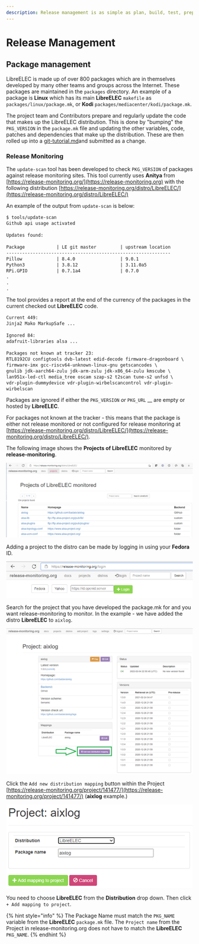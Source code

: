 ```yaml
---
description: Release management is as simple as plan, build, test, prepare and deploy.
---
```


# Release Management

## Package management

LibreELEC is made up of over 800 packages which are in themselves developed by many other teams and groups across the Internet. These packages are maintained in the `packages` directory. An example of a package is **Linux** which has its main **LibreELEC** `makefile` as `packages/linux/package.mk`, or **Kodi** `packages/mediacenter/kodi/package.mk`.

The project team and Contributors prepare and regularly update the code that makes up the LibreELEC distribution. This is done by "bumping" the `PKG_VERSION` in the `package.mk` file and updating the other variables, code, patches and dependencies that make up the distribution. These are then rolled up into a [git-tutorial.md](../development-1/git-tutorial.md#pullrequests "mention")and submitted as a change.

### Release Monitoring

The `update-scan` tool has been developed to check `PKG_VERSION` of packages against release monitoring sites. This tool currently uses **Anitya** from [https://release-monitoring.org/](https://release-monitoring.org) with the following distribution [https://release-monitoring.org/distro/LibreELEC/](https://release-monitoring.org/distro/LibreELEC/)

An example of the output from `update-scan` is below:

```
$ tools/update-scan
Github api usage activated

Updates found:

Package            | LE git master         | upstream location
--------------------------------------------------------------
Pillow             | 8.4.0                 | 9.0.1
Python3            | 3.8.12                | 3.11.0a5
RPi.GPIO           | 0.7.1a4               | 0.7.0
.
.
.
```

The tool provides a report at the end of the currency of the packages in the current checked out **LibreELEC** code.

```
Current 449:
Jinja2 Mako MarkupSafe ...

Ignored 84:
adafruit-libraries alsa ...

Packages not known at tracker 23:
RTL8192CU configtools dvb-latest edid-decode firmware-dragonboard \
firmware-imx gcc-riscv64-unknown-linux-gnu getscancodes \
gnulib jdk-aarch64-zulu jdk-arm-zulu jdk-x86_64-zulu kmscube \
lan951x-led-ctl media_tree oscam szap-s2 t2scan tune-s2 unfsd \
vdr-plugin-dummydevice vdr-plugin-wirbelscancontrol vdr-plugin-wirbelscan
```

Packages are ignored if either the `PKG_VERSION` _or_ `PKG_URL` \_\_ are empty or hosted by **LibreELEC**.

For packages not known at the tracker - this means that the package is either not release monitored or not configured for release monitoring at [https://release-monitoring.org/distro/LibreELEC/](https://release-monitoring.org/distro/LibreELEC/).

The following image shows the **Projects of LibreELEC** monitored by **release-monitoring**.

![](<../.gitbook/assets/image (7).png>)

Adding a project to the distro can be made by logging in using your **Fedora** ID.

![](<../.gitbook/assets/image (6).png>)

Search for the project that you have developed the package.mk for and you want release-monitoring to monitor. In the example - we have added the distro **LibreELEC** to `aixlog`.

![](<../.gitbook/assets/image (1).png>)

Click the `Add new distribution mapping` button within the Project [https://release-monitoring.org/project/141477/](https://release-monitoring.org/project/141477/) (**aixlog** example.)

![](<../.gitbook/assets/image (4).png>)

You need to choose **LibreELEC** from the **Distribution** drop down. Then click `+ Add mapping to project`.

{% hint style="info" %}
The Package Name must match the `PKG_NAME` variable from the **LibreELEC** `package.mk` file. The `Project name` from the Project in release-monitoring.org does not have to match the **LibreELEC** `PKG_NAME`.
{% endhint %}
